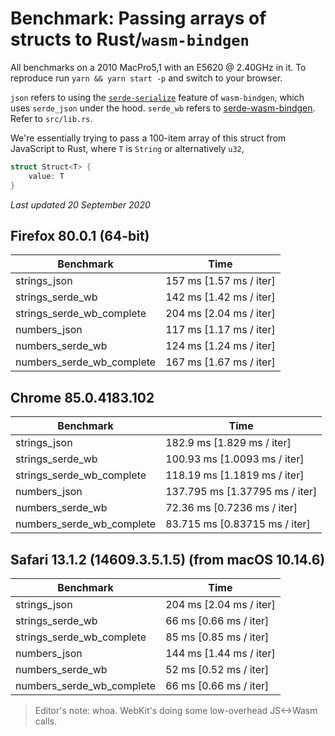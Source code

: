 # Benchmark: Passing arrays of structs to Rust/`wasm-bindgen`

All benchmarks on a 2010 MacPro5,1 with an E5620 @ 2.40GHz in it. To reproduce 
run `yarn && yarn start -p` and switch to your browser.

`json` refers to using the 
[`serde-serialize`](https://rustwasm.github.io/docs/wasm-bindgen/reference/arbitrary-data-with-serde.html) 
feature of `wasm-bindgen`, which uses `serde_json` under the hood. `serde_wb` 
refers to 
[serde-wasm-bindgen](https://github.com/cloudflare/serde-wasm-bindgen). Refer 
to `src/lib.rs`.

We're essentially trying to pass a 100-item array of this struct from 
JavaScript to Rust, where `T` is `String` or alternatively `u32`,

```rust
struct Struct<T> {
    value: T
}
```

_Last updated 20 September 2020_

## Firefox 80.0.1 (64-bit)

Benchmark | Time
-- | --
strings_json | 157 ms [1.57 ms / iter]
strings_serde_wb | 142 ms [1.42 ms / iter]
strings_serde_wb_complete | 204 ms [2.04 ms / iter]
numbers_json | 117 ms [1.17 ms / iter]
numbers_serde_wb | 124 ms [1.24 ms / iter]
numbers_serde_wb_complete | 167 ms [1.67 ms / iter]

## Chrome 85.0.4183.102

Benchmark | Time
-- | --
strings_json | 182.9 ms [1.829 ms / iter]
strings_serde_wb | 100.93 ms [1.0093 ms / iter]
strings_serde_wb_complete | 118.19 ms [1.1819 ms / iter]
numbers_json | 137.795 ms [1.37795 ms / iter]
numbers_serde_wb | 72.36 ms [0.7236 ms / iter]
numbers_serde_wb_complete | 83.715 ms [0.83715 ms / iter]

## Safari 13.1.2 (14609.3.5.1.5) (from macOS 10.14.6)

Benchmark | Time
-- | --
strings_json | 204 ms [2.04 ms / iter]
strings_serde_wb | 66 ms [0.66 ms / iter]
strings_serde_wb_complete | 85 ms [0.85 ms / iter]
numbers_json | 144 ms [1.44 ms / iter]
numbers_serde_wb | 52 ms [0.52 ms / iter]
numbers_serde_wb_complete | 66 ms [0.66 ms / iter]

> Editor's note: whoa. WebKit's doing some low-overhead JS<->Wasm calls.
